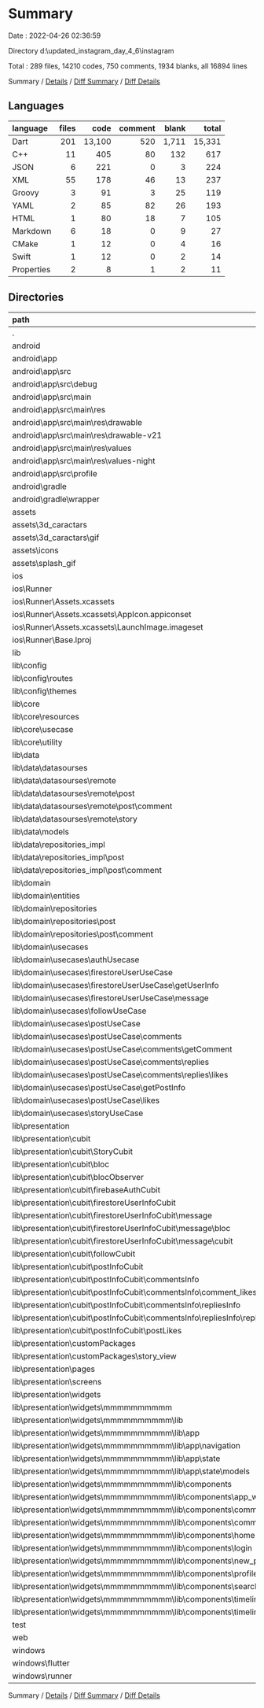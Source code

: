 # Summary

Date : 2022-04-26 02:36:59

Directory d:\updated_instagram_day_4_6\instagram

Total : 289 files,  14210 codes, 750 comments, 1934 blanks, all 16894 lines

Summary / [Details](details.md) / [Diff Summary](diff.md) / [Diff Details](diff-details.md)

## Languages
| language | files | code | comment | blank | total |
| :--- | ---: | ---: | ---: | ---: | ---: |
| Dart | 201 | 13,100 | 520 | 1,711 | 15,331 |
| C++ | 11 | 405 | 80 | 132 | 617 |
| JSON | 6 | 221 | 0 | 3 | 224 |
| XML | 55 | 178 | 46 | 13 | 237 |
| Groovy | 3 | 91 | 3 | 25 | 119 |
| YAML | 2 | 85 | 82 | 26 | 193 |
| HTML | 1 | 80 | 18 | 7 | 105 |
| Markdown | 6 | 18 | 0 | 9 | 27 |
| CMake | 1 | 12 | 0 | 4 | 16 |
| Swift | 1 | 12 | 0 | 2 | 14 |
| Properties | 2 | 8 | 1 | 2 | 11 |

## Directories
| path | files | code | comment | blank | total |
| :--- | ---: | ---: | ---: | ---: | ---: |
| . | 289 | 14,210 | 750 | 1,934 | 16,894 |
| android | 13 | 201 | 48 | 37 | 286 |
| android\app | 9 | 159 | 47 | 26 | 232 |
| android\app\src | 7 | 63 | 44 | 10 | 117 |
| android\app\src\debug | 1 | 4 | 3 | 1 | 8 |
| android\app\src\main | 5 | 55 | 38 | 8 | 101 |
| android\app\src\main\res | 4 | 26 | 32 | 6 | 64 |
| android\app\src\main\res\drawable | 1 | 4 | 7 | 2 | 13 |
| android\app\src\main\res\drawable-v21 | 1 | 4 | 7 | 2 | 13 |
| android\app\src\main\res\values | 1 | 9 | 9 | 1 | 19 |
| android\app\src\main\res\values-night | 1 | 9 | 9 | 1 | 19 |
| android\app\src\profile | 1 | 4 | 3 | 1 | 8 |
| android\gradle | 1 | 5 | 1 | 1 | 7 |
| android\gradle\wrapper | 1 | 5 | 1 | 1 | 7 |
| assets | 48 | 56 | 0 | 1 | 57 |
| assets\3d_caractars | 1 | 1 | 0 | 0 | 1 |
| assets\3d_caractars\gif | 1 | 1 | 0 | 0 | 1 |
| assets\icons | 46 | 54 | 0 | 1 | 55 |
| assets\splash_gif | 1 | 1 | 0 | 0 | 1 |
| ios | 7 | 222 | 2 | 9 | 233 |
| ios\Runner | 7 | 222 | 2 | 9 | 233 |
| ios\Runner\Assets.xcassets | 3 | 148 | 0 | 4 | 152 |
| ios\Runner\Assets.xcassets\AppIcon.appiconset | 1 | 122 | 0 | 1 | 123 |
| ios\Runner\Assets.xcassets\LaunchImage.imageset | 2 | 26 | 0 | 3 | 29 |
| ios\Runner\Base.lproj | 2 | 61 | 2 | 2 | 65 |
| lib | 204 | 13,091 | 510 | 1,704 | 15,305 |
| lib\config | 2 | 40 | 7 | 5 | 52 |
| lib\config\routes | 1 | 26 | 7 | 3 | 36 |
| lib\config\themes | 1 | 14 | 0 | 2 | 16 |
| lib\core | 9 | 241 | 38 | 43 | 322 |
| lib\core\resources | 5 | 158 | 0 | 28 | 186 |
| lib\core\usecase | 1 | 20 | 0 | 4 | 24 |
| lib\core\utility | 1 | 1 | 0 | 0 | 1 |
| lib\data | 20 | 1,133 | 16 | 157 | 1,306 |
| lib\data\datasourses | 7 | 427 | 11 | 74 | 512 |
| lib\data\datasourses\remote | 7 | 427 | 11 | 74 | 512 |
| lib\data\datasourses\remote\post | 3 | 202 | 11 | 39 | 252 |
| lib\data\datasourses\remote\post\comment | 2 | 125 | 0 | 24 | 149 |
| lib\data\datasourses\remote\story | 1 | 42 | 0 | 6 | 48 |
| lib\data\models | 7 | 304 | 0 | 37 | 341 |
| lib\data\repositories_impl | 6 | 402 | 5 | 46 | 453 |
| lib\data\repositories_impl\post | 3 | 174 | 0 | 22 | 196 |
| lib\data\repositories_impl\post\comment | 2 | 109 | 0 | 15 | 124 |
| lib\domain | 46 | 527 | 0 | 159 | 686 |
| lib\domain\entities | 5 | 40 | 0 | 8 | 48 |
| lib\domain\repositories | 7 | 82 | 0 | 20 | 102 |
| lib\domain\repositories\post | 3 | 34 | 0 | 6 | 40 |
| lib\domain\repositories\post\comment | 2 | 22 | 0 | 4 | 26 |
| lib\domain\usecases | 34 | 405 | 0 | 131 | 536 |
| lib\domain\usecases\authUsecase | 3 | 34 | 0 | 11 | 45 |
| lib\domain\usecases\firestoreUserUseCase | 11 | 141 | 0 | 44 | 185 |
| lib\domain\usecases\firestoreUserUseCase\getUserInfo | 4 | 46 | 0 | 16 | 62 |
| lib\domain\usecases\firestoreUserUseCase\message | 2 | 29 | 0 | 8 | 37 |
| lib\domain\usecases\followUseCase | 2 | 20 | 0 | 8 | 28 |
| lib\domain\usecases\postUseCase | 15 | 180 | 0 | 60 | 240 |
| lib\domain\usecases\postUseCase\comments | 9 | 111 | 0 | 36 | 147 |
| lib\domain\usecases\postUseCase\comments\getComment | 2 | 24 | 0 | 8 | 32 |
| lib\domain\usecases\postUseCase\comments\replies | 4 | 52 | 0 | 16 | 68 |
| lib\domain\usecases\postUseCase\comments\replies\likes | 2 | 26 | 0 | 8 | 34 |
| lib\domain\usecases\postUseCase\getPostInfo | 3 | 32 | 0 | 12 | 44 |
| lib\domain\usecases\postUseCase\likes | 2 | 24 | 0 | 8 | 32 |
| lib\domain\usecases\storyUseCase | 2 | 29 | 0 | 8 | 37 |
| lib\presentation | 124 | 10,882 | 405 | 1,300 | 12,587 |
| lib\presentation\cubit | 35 | 946 | 11 | 258 | 1,215 |
| lib\presentation\cubit\StoryCubit | 2 | 67 | 0 | 16 | 83 |
| lib\presentation\cubit\bloc | 3 | 70 | 0 | 18 | 88 |
| lib\presentation\cubit\blocObserver | 1 | 0 | 0 | 1 | 1 |
| lib\presentation\cubit\firebaseAuthCubit | 2 | 61 | 0 | 16 | 77 |
| lib\presentation\cubit\firestoreUserInfoCubit | 11 | 328 | 2 | 82 | 412 |
| lib\presentation\cubit\firestoreUserInfoCubit\message | 5 | 117 | 2 | 34 | 153 |
| lib\presentation\cubit\firestoreUserInfoCubit\message\bloc | 3 | 67 | 0 | 21 | 88 |
| lib\presentation\cubit\firestoreUserInfoCubit\message\cubit | 2 | 50 | 2 | 13 | 65 |
| lib\presentation\cubit\followCubit | 2 | 48 | 0 | 14 | 62 |
| lib\presentation\cubit\postInfoCubit | 14 | 372 | 9 | 111 | 492 |
| lib\presentation\cubit\postInfoCubit\commentsInfo | 8 | 200 | 9 | 61 | 270 |
| lib\presentation\cubit\postInfoCubit\commentsInfo\comment_likes | 2 | 54 | 0 | 15 | 69 |
| lib\presentation\cubit\postInfoCubit\commentsInfo\repliesInfo | 4 | 103 | 0 | 30 | 133 |
| lib\presentation\cubit\postInfoCubit\commentsInfo\repliesInfo\replyLikes | 2 | 49 | 0 | 15 | 64 |
| lib\presentation\cubit\postInfoCubit\postLikes | 2 | 49 | 0 | 14 | 63 |
| lib\presentation\customPackages | 5 | 1,035 | 94 | 177 | 1,306 |
| lib\presentation\customPackages\story_view | 5 | 1,035 | 94 | 177 | 1,306 |
| lib\presentation\pages | 17 | 2,817 | 38 | 218 | 3,073 |
| lib\presentation\screens | 1 | 97 | 0 | 6 | 103 |
| lib\presentation\widgets | 66 | 5,987 | 262 | 641 | 6,890 |
| lib\presentation\widgets\mmmmmmmmmm | 38 | 3,030 | 213 | 380 | 3,623 |
| lib\presentation\widgets\mmmmmmmmmm\lib | 37 | 3,030 | 213 | 379 | 3,622 |
| lib\presentation\widgets\mmmmmmmmmm\lib\app | 12 | 485 | 94 | 96 | 675 |
| lib\presentation\widgets\mmmmmmmmmm\lib\app\navigation | 3 | 53 | 12 | 16 | 81 |
| lib\presentation\widgets\mmmmmmmmmm\lib\app\state | 5 | 200 | 48 | 44 | 292 |
| lib\presentation\widgets\mmmmmmmmmm\lib\app\state\models | 2 | 85 | 13 | 19 | 117 |
| lib\presentation\widgets\mmmmmmmmmm\lib\components | 24 | 2,538 | 119 | 280 | 2,937 |
| lib\presentation\widgets\mmmmmmmmmm\lib\components\app_widgets | 5 | 401 | 44 | 61 | 506 |
| lib\presentation\widgets\mmmmmmmmmm\lib\components\comments | 4 | 490 | 33 | 60 | 583 |
| lib\presentation\widgets\mmmmmmmmmm\lib\components\comments\state | 2 | 45 | 27 | 17 | 89 |
| lib\presentation\widgets\mmmmmmmmmm\lib\components\home | 2 | 156 | 8 | 20 | 184 |
| lib\presentation\widgets\mmmmmmmmmm\lib\components\login | 2 | 80 | 4 | 9 | 93 |
| lib\presentation\widgets\mmmmmmmmmm\lib\components\new_post | 2 | 191 | 3 | 23 | 217 |
| lib\presentation\widgets\mmmmmmmmmm\lib\components\profile | 3 | 451 | 9 | 28 | 488 |
| lib\presentation\widgets\mmmmmmmmmm\lib\components\search | 2 | 155 | 3 | 20 | 178 |
| lib\presentation\widgets\mmmmmmmmmm\lib\components\timeline | 4 | 614 | 15 | 59 | 688 |
| lib\presentation\widgets\mmmmmmmmmm\lib\components\timeline\widgets | 2 | 430 | 11 | 39 | 480 |
| test | 1 | 14 | 10 | 7 | 31 |
| web | 2 | 115 | 18 | 8 | 141 |
| windows | 11 | 416 | 80 | 135 | 631 |
| windows\flutter | 3 | 20 | 9 | 15 | 44 |
| windows\runner | 8 | 396 | 71 | 120 | 587 |

Summary / [Details](details.md) / [Diff Summary](diff.md) / [Diff Details](diff-details.md)